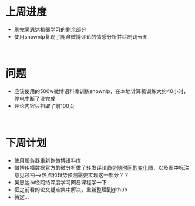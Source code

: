 上周进度
====
* 刷完吴恩达机器学习的剩余部分<br>
* 使用snownlp复现了鹿晗微博评论的情感分析并绘制词云图<br>
<br>

问题
=========

* 应该使用的500w微博语料库训练snownlp，在本地计算机训练大约40小时，停电中断了没完成<br>
* 评论内容只抓取了前100页<br>
<br>

下周计划
============

* 使用服务器重新跑微博语料库<br>
* 微博传播数据官方的微分析做了转发评论[趋势随时间的变化图](https://wfx.51wyq.cn/share/view/j3qLuwlKZ1mDoQBJa)，以及图中标注意见领袖-->热点和趋势预测需要实现这一部分？？<br>
* 吴恩达神经网络深度学习网易课程学一下<br>
* 把之前看的论文疑点集中解决，重新整理到github<br>
* 待定...<br>

